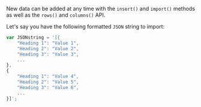 New data can be added at any time with the `insert()` and `import()` methods as well as the `rows()` and `columns()` API.

Let's say you have the following formatted `JSON` string to import:

```javascript
var JSONstring = '[{
    "Heading 1": "Value 1",
    "Heading 2": "Value 2",
    "Heading 3": "Value 3",
    ...
},
{
    "Heading 1": "Value 4",
    "Heading 2": "Value 5",
    "Heading 3": "Value 6",
    ...
}]';
```